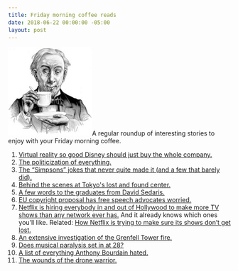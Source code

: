```yaml
---
title: Friday morning coffee reads
date: 2018-06-22 00:00:00 -05:00
layout: post
---
```


![](/assets/images/3b50391u-Edit-800-189x200.jpg)A regular roundup of interesting stories to enjoy with your Friday morning coffee.

1. [Virtual reality so good Disney should just buy the whole company.](https://www.fastcompany.com/40579993/disney-should-own-theme-parks-vr-and-ar-infused-future)
2. [The politicization of everything.](https://www.nationalreview.com/2018/06/politics-mainstream-culture-politicization-of-everything/)
3. [The “Simpsons” jokes that never quite made it (and a few that barely did).](https://www.newyorker.com/culture/culture-desk/the-simpsons-jokes-that-never-quite-made-it-and-a-few-that-barely-did)
4. [Behind the scenes at Tokyo's lost and found center.](https://www.japantimes.co.jp/life/2017/05/27/lifestyle/lost-struggling-cope-millions-unclaimed-items-tokyo?src=longreads#.WyqeDBJKhGw)
5. [A few words to the graduates from David Sedaris.](https://www.theparisreview.org/blog/2018/06/11/a-few-words-to-the-graduates/)
6. [EU copyright proposal has free speech advocates worried.](https://www.cjr.org/the_new_gatekeepers/eu-copyright-law.php)
7. [Netflix is hiring everybody in and out of Hollywood to make more TV shows than any network ever has.](http://www.vulture.com/2018/06/how-netflix-swallowed-tv-industry.html) And it already knows which ones you’ll like. Related: [How Netflix is trying to make sure its shows don’t get lost.](http://www.vulture.com/2018/06/netflix-is-trying-to-make-sure-its-shows-dont-get-lost.html)
8. [An extensive investigation of the Grenfell Tower fire.](https://www.lrb.co.uk/v40/n11/andrew-ohagan/the-tower)
9. [Does musical paralysis set in at 28?](https://www.digitalmusicnews.com/2018/06/08/deezer-study-musical-paralysis-peak/)
10. [A list of everything Anthony Bourdain hated.](https://www.insidehook.com/nation/everything-anthony-bourdain-hates-listed)
11. [The wounds of the drone warrior.](https://www.nytimes.com/2018/06/13/magazine/veterans-ptsd-drone-warrior-wounds.html)
